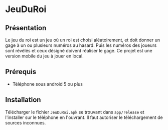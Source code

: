 # JeuDuRoi

## Présentation

Le jeu du roi est un jeu où un roi est choisi aléatoirement, et doit donner un gage à un ou plusieurs numéros au hasard. Puis les numéros des joueurs sont révélés et ceux désigné doivent réaliser le gage. Ce projet est une version mobile du jeu à jouer en local.

## Prérequis

- Téléphone sous android 5 ou plus

## Installation

Télécharger le fichier `JeuDuRoi.apk` se trouvant dans `app/release` et l'installer sur le téléphone en l'ouvrant. Il faut autoriser le téléchargement de sources inconnues.
